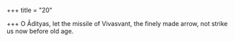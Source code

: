 +++
title = "20"

+++
O Ādityas, let the missile of Vivasvant, the finely made arrow,
not strike us now before old age.